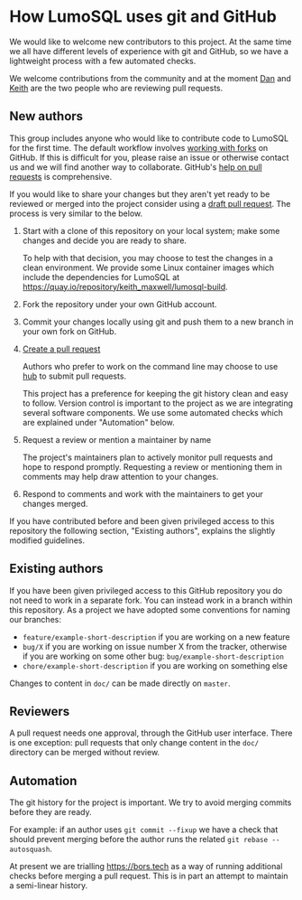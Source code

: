 # How LumoSQL uses git and GitHub

We would like to welcome new contributors to this project. At the same time we
all have different levels of experience with git and GitHub, so we have a
lightweight process with a few automated checks.

We welcome contributions from the community and at the moment
[Dan](https://github.com/dansheares) and [Keith](https://github.com/maxwell-k/)
are the two people who are reviewing pull requests.

## New authors

This group includes anyone who would like to contribute code to LumoSQL for the
first time. The default workflow involves [working with forks] on GitHub. If
this is difficult for you, please raise an issue or otherwise contact us and we
will find another way to collaborate. GitHub's [help on pull requests] is
comprehensive.

If you would like to share your changes but they aren't yet ready to be reviewed
or merged into the project consider using a [draft pull request]. The process is
very similar to the below.

1. Start with a clone of this repository on your local system; make some changes
   and decide you are ready to share.

   To help with that decision, you may choose to test the changes in a clean
   environment. We provide some Linux container images which include the
   dependencies for LumoSQL at
   <https://quay.io/repository/keith_maxwell/lumosql-build>.

2. Fork the repository under your own GitHub account.

3. Commit your changes locally using git and push them to a new branch in your
   own fork on GitHub.

4. [Create a pull request]

   Authors who prefer to work on the command line may choose to use
   [hub](https://github.com/github/hub) to submit pull requests.

   This project has a preference for keeping the git history clean and easy to
   follow. Version control is important to the project as we are integrating
   several software components. We use some automated checks which are explained
   under "Automation" below.

5. Request a review or mention a maintainer by name

   The project's maintainers plan to actively monitor pull requests and hope to
   respond promptly. Requesting a review or mentioning them in comments may help
   draw attention to your changes.

6. Respond to comments and work with the maintainers to get your changes merged.

If you have contributed before and been given privileged access to this
repository the following section, "Existing authors", explains the slightly
modified guidelines.

[help on pull requests]:
  https://help.github.com/en/github/collaborating-with-issues-and-pull-requests
[draft pull request]:
  https://help.github.com/en/github/collaborating-with-issues-and-pull-requests/about-pull-requests#draft-pull-requests
[working with forks]:
  https://help.github.com/en/github/collaborating-with-issues-and-pull-requests/working-with-forks
[create a pull request]:
  https://help.github.com/en/github/collaborating-with-issues-and-pull-requests/creating-a-pull-request

## Existing authors

If you have been given privileged access to this GitHub repository you do not
need to work in a separate fork. You can instead work in a branch within this
repository. As a project we have adopted some conventions for naming our
branches:

- `feature/example-short-description` if you are working on a new feature
- `bug/X` if you are working on issue number X from the tracker, otherwise if
  you are working on some other bug: `bug/example-short-description`
- `chore/example-short-description` if you are working on something else

Changes to content in `doc/` can be made directly on `master`.

## Reviewers

A pull request needs one approval, through the GitHub user interface. There is
one exception: pull requests that only change content in the `doc/` directory
can be merged without review.

## Automation

The git history for the project is important. We try to avoid merging commits
before they are ready.

For example: if an author uses `git commit --fixup` we have a check that should
prevent merging before the author runs the related `git rebase --autosquash`.

At present we are trialling https://bors.tech as a way of running additional
checks before merging a pull request. This is in part an attempt to maintain a
semi-linear history.
